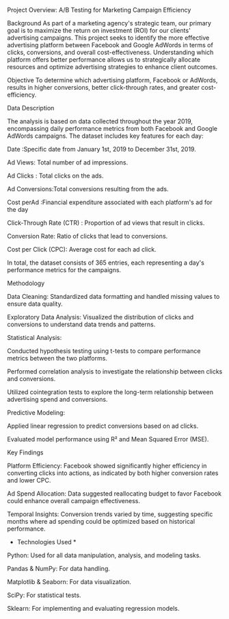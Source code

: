 Project Overview: A/B Testing for Marketing Campaign Efficiency

Background
As part of a marketing agency's strategic team, our primary goal is to maximize the return on investment (ROI) for our clients' advertising campaigns. This project seeks to identify the more effective advertising platform between Facebook and Google AdWords in terms of clicks, conversions, and overall cost-effectiveness. Understanding which platform offers better performance allows us to strategically allocate resources and optimize advertising strategies to enhance client outcomes.

Objective
To determine which advertising platform, Facebook or AdWords, results in higher conversions, better click-through rates, and greater cost-efficiency.

Data Description

The analysis is based on data collected throughout the year 2019, encompassing daily performance metrics from both Facebook and Google AdWords campaigns. The dataset includes key features for each day:

Date :Specific date from January 1st, 2019 to December 31st, 2019.

Ad Views: Total number of ad impressions.

Ad Clicks : Total clicks on the ads.

Ad Conversions:Total conversions resulting from the ads.

Cost perAd :Financial expenditure associated with each platform's ad for the day

Click-Through Rate (CTR) :  Proportion of ad views that result in clicks.

Conversion Rate: Ratio of clicks that lead to conversions.

Cost per Click (CPC): Average cost for each ad click.

In total, the dataset consists of 365 entries, each representing a day's performance metrics for the campaigns.

Methodology

Data Cleaning: Standardized data formatting and handled missing values to ensure data quality.

Exploratory Data Analysis: Visualized the distribution of clicks and conversions to understand data trends and patterns.

Statistical Analysis:

Conducted hypothesis testing using t-tests to compare performance metrics between the two platforms.

Performed correlation analysis to investigate the relationship between clicks and conversions.

Utilized cointegration tests to explore the long-term relationship between advertising spend and conversions.

Predictive Modeling:

Applied linear regression to predict conversions based on ad clicks.

Evaluated model performance using R² and Mean Squared Error (MSE).

Key Findings

Platform Efficiency: Facebook showed significantly higher efficiency in converting clicks into actions, as indicated by both higher conversion rates and lower CPC.

Ad Spend Allocation: Data suggested reallocating budget to favor Facebook could enhance overall campaign effectiveness.

Temporal Insights: Conversion trends varied by time, suggesting specific months where ad spending could be optimized based on historical performance.

* Technologies Used *

Python: Used for all data manipulation, analysis, and modeling tasks.

Pandas & NumPy: For data handling.

Matplotlib & Seaborn: For data visualization.

SciPy: For statistical tests.

Sklearn: For implementing and evaluating regression models.

